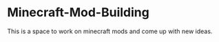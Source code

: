 Minecraft-Mod-Building
======================

This is a space to work on minecraft mods and come up with new ideas.
